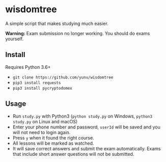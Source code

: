 # wisdomtree
A simple script that makes studying much easier.

**Warning:** Exam submission no longer working. You should do exams yourself.

## Install
Requires Python 3.6+
 - `git clone https://github.com/yunv/wisdomtree`
 - `pip3 install requests`
 - `pip3 install pycryptodomex`

## Usage

 - Run `study.py` with Python3 (`python study.py` on Windows, `python3 study.py` on Linux and macOS)
 - Enter your phone number and password, `userId` will be saved and you will not need to login again.
 - Press `y` when it found the right course.
 - All lessons will be marked as watched.
 - It will save correct answers and submit the exam automatically. Exams that include short answer questions will not be submitted.
